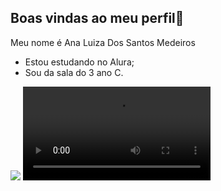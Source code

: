 ## Boas vindas ao meu perfil👋

Meu nome é Ana Luiza Dos Santos Medeiros

- Estou estudando no Alura;
- Sou da sala do 3 ano C.


![](https://media1.tenor.com/m/yFKbJFsOvs4AAAAC/luffy-smile-luffy-giggle.gif)
![](https://motionbgs.com/media/929/madara-and-hashirama.960x540.mp4)
